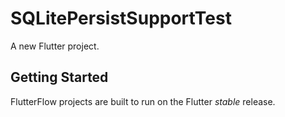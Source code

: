 # SQLitePersistSupportTest

A new Flutter project.

## Getting Started

FlutterFlow projects are built to run on the Flutter _stable_ release.
